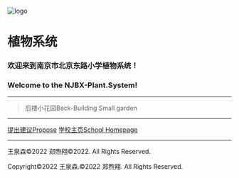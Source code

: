 ![logo](https://user-images.githubusercontent.com/91039316/158558954-88db26b9-933f-4760-bef3-8679a9f0aeee.png)
# **植物系统**
### 欢迎来到**南京市北京东路小学植物系统**！
### Welcome to the **NJBX-Plant.System**!
***
> 后楼小花园Back-Building Small garden
***
[提出建议Propose](https://support.qq.com/product/387213) 
[学校主页School Homepage](http://www.njbx.com/)
***
王泉森©2022 郑煦翔©2022. All Rights Reserved.

Copyright©2022 王泉森.©2022 郑煦翔. All Rights Reserved.
